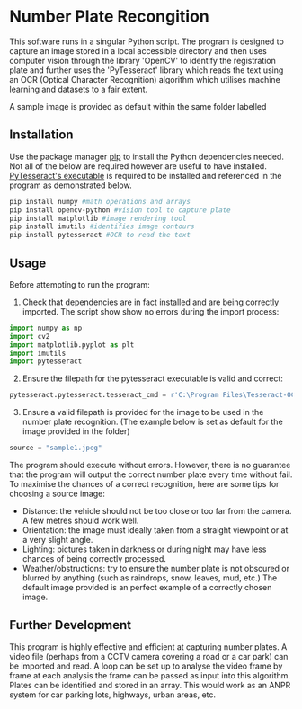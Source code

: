 # Number Plate Recongition

This software runs in a singular Python script. The program is designed to capture an image stored in a local accessible directory and then uses computer vision through the library 'OpenCV' to identify the registration plate and further uses the 'PyTesseract' library which reads the text using an OCR (Optical Character Recognition) algorithm which utilises machine learning and datasets to a fair extent. 

A sample image is provided as default within the same folder labelled 

## Installation

Use the package manager [pip](https://pip.pypa.io/en/stable/) to install the Python dependencies needed. Not all of the below are required however are useful to have installed. 
[PyTesseract's executable](https://sourceforge.net/projects/tesseract-ocr-alt/?source=typ_redirect) is required to be installed and referenced in the program as demonstrated below.
```bash
pip install numpy #math operations and arrays
pip install opencv-python #vision tool to capture plate
pip install matplotlib #image rendering tool
pip install imutils #identifies image contours
pip install pytesseract #OCR to read the text 
```

## Usage
Before attempting to run the program:
1. Check that dependencies are in fact installed and are being correctly imported. The script show show no errors during the import process:
```python
import numpy as np 
import cv2
import matplotlib.pyplot as plt
import imutils
import pytesseract
```
2. Ensure the filepath for the pytesseract executable is valid and correct:
```python
pytesseract.pytesseract.tesseract_cmd = r'C:\Program Files\Tesseract-OCR\tesseract.exe'
```
3. Ensure a valid filepath is provided for the image to be used in the number plate recognition. (The example below is set as default for the image provided in the folder)
```python
source = "sample1.jpeg"
```
The program should execute without errors. However, there is no guarantee that the program will output the correct number plate every time without fail. To maximise the chances of a correct recognition, here are some tips for choosing a source image:
- Distance: the vehicle should not be too close or too far from the camera. A few metres should work well.
- Orientation: the image must ideally taken from a straight viewpoint or at a very slight angle.
- Lighting: pictures taken in darkness or during night may have less chances of being correctly processed.
- Weather/obstructions: try to ensure the number plate is not obscured or blurred by anything (such as raindrops, snow, leaves, mud, etc.)
The default image provided is an perfect example of a correctly chosen image.

## Further Development
This program is highly effective and efficient at capturing number plates. A video file (perhaps from a CCTV camera covering a road or a car park) can be imported and read. A loop can be set up to analyse the video frame by frame at each analysis the frame can be passed as input into this algorithm. Plates can be identified and stored in an array. This would work as an ANPR system for car parking lots, highways, urban areas, etc.





